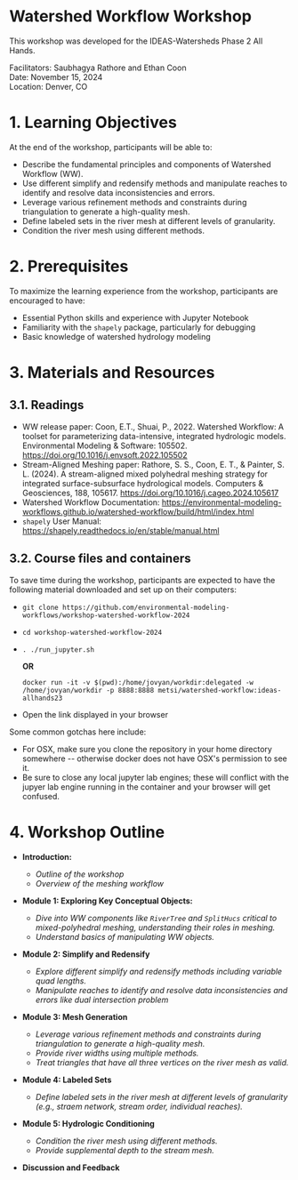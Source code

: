 # Watershed Workflow Workshop

This workshop was developed for the IDEAS-Watersheds Phase 2 All Hands.

Facilitators: Saubhagya Rathore and Ethan Coon  
Date: November 15, 2024   
Location: Denver, CO

# 1. Learning Objectives

At the end of the workshop, participants will be able to:

* Describe the fundamental principles and components of Watershed Workflow (WW).
* Use different simplify and redensify methods and manipulate reaches to identify and resolve data inconsistencies and errors.
* Leverage various refinement methods and constraints during triangulation to generate a high-quality mesh.
* Define labeled sets in the river mesh at different levels of granularity.
* Condition the river mesh using different methods.

# 2. Prerequisites

To maximize the learning experience from the workshop, participants are encouraged to have:
* Essential Python skills and experience with Jupyter Notebook 
* Familiarity with the `shapely` package, particularly for debugging
* Basic knowledge of watershed hydrology modeling


# 3. Materials and Resources

## 3.1. Readings
* WW release paper: Coon, E.T., Shuai, P., 2022. Watershed Workflow: A toolset for parameterizing data-intensive, integrated hydrologic models. Environmental Modeling & Software: 105502. https://doi.org/10.1016/j.envsoft.2022.105502 
* Stream-Aligned Meshing paper: Rathore, S. S., Coon, E. T., & Painter, S. L. (2024). A stream-aligned mixed polyhedral meshing strategy for integrated surface-subsurface hydrological models. Computers & Geosciences, 188, 105617. https://doi.org/10.1016/j.cageo.2024.105617 
* Watershed Workflow Documentation: https://environmental-modeling-workflows.github.io/watershed-workflow/build/html/index.html
* `shapely` User Manual: https://shapely.readthedocs.io/en/stable/manual.html 

## 3.2. Course files and containers
To save time during the workshop, participants are expected to have the following material downloaded and set up on their computers:
* `git clone https://github.com/environmental-modeling-workflows/workshop-watershed-workflow-2024`
* `cd workshop-watershed-workflow-2024`
* `. ./run_jupyter.sh`
  
  **OR**

  `docker run -it -v $(pwd):/home/jovyan/workdir:delegated -w /home/jovyan/workdir -p 8888:8888 metsi/watershed-workflow:ideas-allhands23`
* Open the link displayed in your browser

Some common gotchas here include:
* For OSX, make sure you clone the repository in your home directory somewhere -- otherwise docker does not have OSX's permission to see it.
* Be sure to close any local jupyter lab engines; these will conflict with the jupyer lab engine running in the container and your browser will get confused.


# 4. Workshop Outline

* **Introduction:**  

  * _Outline of the workshop_
  * _Overview of the meshing workflow_

* **Module 1: Exploring Key Conceptual Objects:**  

  * _Dive into WW components like `RiverTree` and `SplitHucs` critical to mixed-polyhedral meshing, understanding their roles in meshing._
  * _Understand basics of manipulating WW objects._

* **Module 2: Simplify and Redensify**

  * _Explore different simplify and redensify methods including variable quad lengths._
  * _Manipulate reaches to identify and resolve data inconsistencies and errors like dual intersection problem_

* **Module 3: Mesh Generation**

  * _Leverage various refinement methods and constraints during triangulation to generate a high-quality mesh._
  * _Provide river widths using multiple methods._
  * _Treat triangles that have all three vertices on the river mesh as valid._

* **Module 4: Labeled Sets**

  * _Define labeled sets in the river mesh at different levels of granularity (e.g., straem network, stream order, individual reaches)._

* **Module 5: Hydrologic Conditioning**

  * _Condition the river mesh using different methods._
  * _Provide supplemental depth to the stream mesh._

* **Discussion and Feedback**